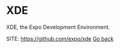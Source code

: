 # XDE

 XDE, the Expo Development Environment.

 SITE: https://github.com/expo/xde
 [Go back](https://portable-linux-apps.github.io/apps.html)
